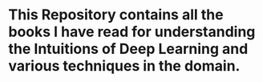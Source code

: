 # This Repository contains all the books I have read for understanding the Intuitions of Deep Learning and various techniques in the domain.
